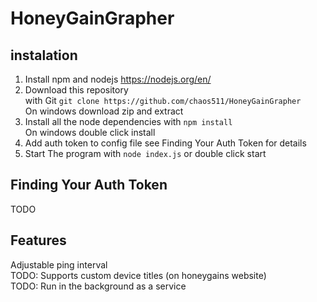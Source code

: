 # HoneyGainGrapher
## instalation
  1) Install npm and nodejs https://nodejs.org/en/
  2) Download this repository <br> with Git `git clone https://github.com/chaos511/HoneyGainGrapher`<br>On windows download zip and extract
  3) Install all the node dependencies with `npm install` <br> On windows double click install
  4) Add auth token to config file see Finding Your Auth Token for details
  5) Start The program with `node index.js` or double click start
## Finding Your Auth Token
  TODO
## Features
  Adjustable ping interval<br>
  TODO: Supports custom device titles (on honeygains website)<br>
  TODO: Run in the background as a service<br>

  
  
  
